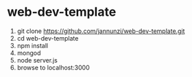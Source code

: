 # web-dev-template

1. git clone https://github.com/jannunzi/web-dev-template.git
1. cd web-dev-template
1. npm install
1. mongod 
1. node server.js
1. browse to localhost:3000
